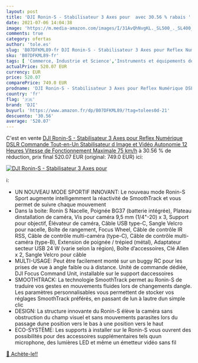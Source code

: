 ```yaml
---
layout: post
title: 'DJI Ronin-S - Stabilisateur 3 Axes pour  avec 30.56 % rabais '
date: 2021-07-06 14:04:38
image: 'https://m.media-amazon.com/images/I/31AvQhNvgKL._SL500_._SL400_.jpg'
comments: true
category: ofertas
author: 'tole.es'
slug: 'B07DFKML89-fr DJI Ronin-S - Stabilisateur 3 Axes pour Reflex Numérique...'
sku: 'B07DFKML89-fr'
tags: [ 'Commerce, Industrie et Science','Instruments et équipements de laboratoire','Microscopes et accessoires','Produits scientifiques et de laboratoire','dji', ]
actualPrice: 520.07 EUR
currency: EUR
price: 520.07
comparePrice: 749.0 EUR
prodname: 'DJI Ronin-S - Stabilisateur 3 Axes pour Reflex Numérique DSLR  Commande Tout-en-Un  Stabilisateur d Image et Vidéo  Autonomie 12 Heures  Vitesse de Fonctionnement Maximale 75 km/h'
country: 'fr'
flag: '🇫🇷'
brand: 'DJI'
buyurl: 'https://www.amazon.fr/dp/B07DFKML89/?tag=tolees0d-21'
descuento: '30.56'
average: '520.07'
---
```


C'est en vente [DJI Ronin-S - Stabilisateur 3 Axes pour Reflex Numérique DSLR  Commande Tout-en-Un  Stabilisateur d Image et Vidéo  Autonomie 12 Heures  Vitesse de Fonctionnement Maximale 75 km/h](https://www.amazon.fr/dp/B07DFKML89/?tag=tolees0d-21)  à  30.56 % de réduction, prix final  520.07 EUR (original: 749.0 EUR) ici:

[![DJI Ronin-S - Stabilisateur 3 Axes pour ](https://m.media-amazon.com/images/I/31AvQhNvgKL._SL500_._SL400_.jpg)](https://www.amazon.fr/dp/B07DFKML89/?tag=tolees0d-21)

ℹ️:

- UN NOUVEAU MODE SPORTIF INNOVANT: Le nouveau mode Ronin-S Sport augmente intelligemment la réactivité de SmoothTrack et vous permet de suivre chaque mouvement
- Dans la boite: Ronin S Nacelle, Poignée BG37 (batterie intégrée), Plateau dinstallation de caméra, Vis pour caméra 9,5 mm (1/4"-20) x 3, Support pour objectif, Élévateur de caméra, Câble USB type-C, Sangle Velcro pour nacelle, Boîte de rangement, Focus Wheel, Câble de contrôle IR RSS, Câble de contrôle multi-caméra (type-C), Câble de contrôle multi-caméra (type-B), Extension de poignée / trépied (métal), Adaptateur secteur USB 24 W (varie selon la région), Boîte d’accessoires, Clé Allen x 2, Sangle Velcro pour câble
- MULTI-USAGE: Peut être facilement monté sur un buggy RC pour les prises de vue à angle faible ou à distance. Unité de commande dédiée, DJI Focus Command Unit, installable sur le support daccessoires
- SMOOTHTRACK: La technologie SmoothTrack permet au Ronin-S de traduire vos gestes en mouvements fluides lors de changements dangle. Les paramètres personnalisables vous permettent de stocker vos réglages SmoothTrack préférés, en passant de lun à lautre dun simple clic
- DESIGN: La structure innovante du Ronin-S élève la caméra sans obstruction du champ visuel et sans mouvements parasites lors du passage dune position vers le bas à une position vers le haut
- ECO-SYSTÈME: Les supports à installer sur le Ronin-S vous ouvrent des possibilités pour des accessoires supplémentaires tels quun microphone, des lumières LED et même un émetteur vidéo sans fil

[🛒 Achète-le!!](https://www.amazon.fr/dp/B07DFKML89/?tag=tolees0d-21)
